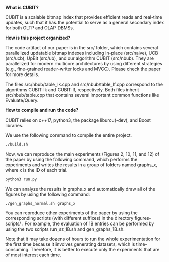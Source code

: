 
**What is CUBIT?**

CUBIT is a scalable bitmap index that provides efficient reads and real-time updates, such that it has the potential to serve as a general secondary index for both OLTP and OLAP DBMSs.

**How is this project organized?**

The code artifact of our paper is in the src/ folder, which contains several parallelized updatable bitmap indexes including In-place (src/naive), UCB (src/ucb), UpBit (src/ub), and our algorithm CUBIT (src/nbub). They are parallelized for modern multicore architectures by using different strategies (e.g., fine-grained reader-writer locks and MVCC). Please check the paper for more details.

The files src/nbub/table_lk.cpp and src/nbub/table_lf.cpp correspond to the algorithms CUBIT-lk and CUBIT-lf, respectively. Both files inherit src/nbub/table.cpp that contains several important common functions like Evaluate/Query.

**How to compile and run the code?**

CUBIT relies on c++17, python3, the package liburcu(-dev), and Boost libraries. 

We use the following command to compile the entire project. 

```
./build.sh 
```

Now, we can reproduce the main experiments (Figures 2, 10, 11, and 12) of the paper by using the following command, which performs the experiments and writes the results in a group of folders named graphs_x, where x is the ID of each trial.

```
python3 run.py 
```

We can analyze the results in graphs_x and automatically draw all of the figures by using the following command:

```
./gen_graphs_normal.sh graphs_x
```


You can reproduce other experiments of the paper by using the corresponding scripts (with different suffixes) in the directory figures-scripts/ . For example, the evaluation of 1B entries can be performed by using the two scripts run_sz_1B.sh and gen_graphs_1B.sh.

Note that it may take dozens of hours to run the whole experimentation for the first time because it involves generating datasets, which is time-consuming. Therefore, it is better to execute only the experiments that are of most interest each time.
